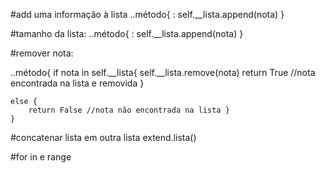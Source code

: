 
#add uma informação à lista 
..método{
: self.__lista.append(nota)
}

#tamanho da lista:
..método{
: self.__lista.append(nota)
}

#remover nota:

..método{
    if nota in self.__lista{
        self.__lista.remove(nota)
        return True //nota encontrada na lista e removida }

    else { 
        return False //nota não encontrada na lista }
    }

#concatenar lista em outra lista 
extend.lista()

#for in e range